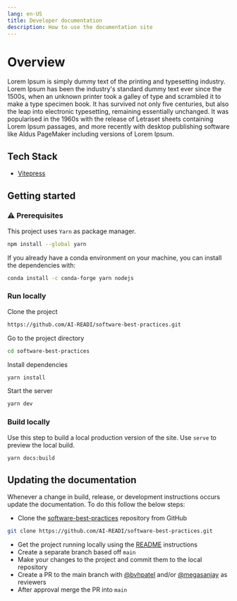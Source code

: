 ```yaml
---
lang: en-US
title: Developer documentation
description: How to use the documentation site
---
```


# Overview

Lorem Ipsum is simply dummy text of the printing and typesetting industry. Lorem Ipsum has been the industry's standard dummy text ever since the 1500s, when an unknown printer took a galley of type and scrambled it to make a type specimen book. It has survived not only five centuries, but also the leap into electronic typesetting, remaining essentially unchanged. It was popularised in the 1960s with the release of Letraset sheets containing Lorem Ipsum passages, and more recently with desktop publishing software like Aldus PageMaker including versions of Lorem Ipsum.

## Tech Stack

- [Vitepress](https://vitepress.vuejs.org/)

## Getting started

### ⚠️ Prerequisites

This project uses `Yarn` as package manager.

```sh
npm install --global yarn
```

If you already have a conda environment on your machine, you can install the dependencies with:

```sh
conda install -c conda-forge yarn nodejs
```

### Run locally

Clone the project

```sh
https://github.com/AI-READI/software-best-practices.git
```

Go to the project directory

```sh
cd software-best-practices
```

Install dependencies

```sh
yarn install
```

Start the server

```sh
yarn dev
```

### Build locally

Use this step to build a local production version of the site. Use `serve` to preview the local build.

```sh
yarn docs:build
```

## Updating the documentation

Whenever a change in build, release, or development instructions occurs update the documentation. To do this follow the below steps:

- Clone the [software-best-practices](https://github.com/AI-READI/software-best-practices) repository from GitHub

```sh
git clone https://github.com/AI-READI/software-best-practices.git
```

- Get the project running locally using the [README](/docs/README.md) instructions
- Create a separate branch based off `main`
- Make your changes to the project and commit them to the local repository
- Create a PR to the main branch with [@bvhpatel](https://github.com/bvhpatel) and/or [@megasanjay](https://github.com/megasanjay) as reviewers
- After approval merge the PR into `main`
